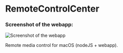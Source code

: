# RemoteControlCenter

### Screenshot of the webapp:
![Screenshot of the webapp](https://i.imgur.com/PjG7T8z.jpg)


Remote media control for macOS (nodeJS + webapp).
